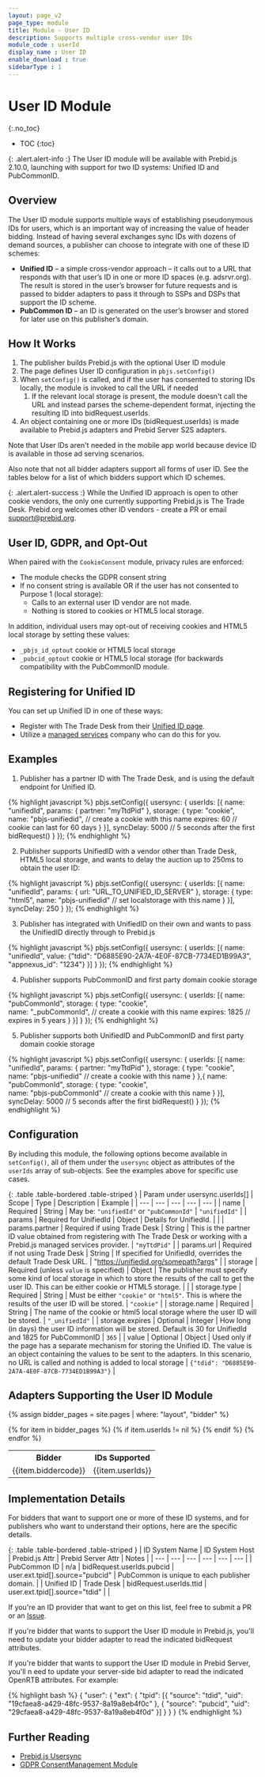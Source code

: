 ```yaml
---
layout: page_v2
page_type: module
title: Module - User ID
description: Supports multiple cross-vendor user IDs
module_code : userId
display_name : User ID
enable_download : true
sidebarType : 1
---
```


# User ID Module
{:.no_toc}

* TOC
{:toc}

{: .alert.alert-info :}
The User ID module will be available with Prebid.js 2.10.0, launching with support for two ID systems: Unified ID and PubCommonID.

## Overview

The User ID module supports multiple ways of establishing pseudonymous IDs for users, which is an important way of increasing the value of header bidding. Instead of having several exchanges sync IDs with dozens of demand sources, a publisher can choose to integrate with one of these ID schemes:

* **Unified ID** – a simple cross-vendor approach – it calls out to a URL that responds with that user’s ID in one or more ID spaces (e.g. adsrvr.org). The result is stored in the user’s browser for future requests and is passed to bidder adapters to pass it through to SSPs and DSPs that support the ID scheme.
* **PubCommon ID** – an ID is generated on the user’s browser and stored for later use on this publisher’s domain.

## How It Works

1. The publisher builds Prebid.js with the optional User ID module
1. The page defines User ID configuration in `pbjs.setConfig()`
1. When `setConfig()` is called, and if the user has consented to storing IDs locally, the module is invoked to call the URL if needed
   1. If the relevant local storage is present, the module doesn't call the URL and instead parses the scheme-dependent format, injecting the resulting ID into bidRequest.userIds.
1. An object containing one or more IDs (bidRequest.userIds) is made available to Prebid.js adapters and Prebid Server S2S adapters.

Note that User IDs aren't needed in the mobile app world because device ID is available in those ad serving scenarios.

Also note that not all bidder adapters support all forms of user ID. See the tables below for a list of which bidders support which ID schemes.

{: .alert.alert-success :}
While the Unified ID approach is open to other cookie vendors, the
only one currently supporting Prebid.js is The Trade Desk. Prebid.org
welcomes other ID vendors - create a PR or email support@prebid.org.

## User ID, GDPR, and Opt-Out

When paired with the `CookieConsent` module, privacy rules are enforced:

* The module checks the GDPR consent string
* If no consent string is available OR if the user has not consented to Purpose 1 (local storage):
  * Calls to an external user ID vendor are not made.
  * Nothing is stored to cookies or HTML5 local storage.

In addition, individual users may opt-out of receiving cookies and HTML5 local storage by setting these values:

* `_pbjs_id_optout` cookie or HTML5 local storage
* `_pubcid_optout` cookie or HTML5 local storage (for backwards compatibility with the PubCommonID module.

## Registering for Unified ID

You can set up Unified ID in one of these ways:

- Register with The Trade Desk from their [Unified ID page](https://www.thetradedesk.com/industry-initiatives/unified-id-solution).
- Utilize a [managed services](/prebid/managed.html) company who can do this for you.

## Examples

1) Publisher has a partner ID with The Trade Desk, and is using the default endpoint for Unified ID.

{% highlight javascript %}
pbjs.setConfig({
    usersync: {
        userIds: [{
            name: "unifiedId",
            params: {
                partner: "myTtdPid"
            },
            storage: {
                type: "cookie",  
                name: "pbjs-unifiedid",       // create a cookie with this name
                expires: 60                   // cookie can last for 60 days
            }
        }],
        syncDelay: 5000              // 5 seconds after the first bidRequest()
    }
});
{% endhighlight %}

2) Publisher supports UnifiedID with a vendor other than Trade Desk, HTML5 local storage, and wants to delay the auction up to 250ms to obtain the user ID:

{% highlight javascript %}
pbjs.setConfig({
    usersync: {
        userIds: [{
            name: "unifiedId",
            params: {
                url: "URL_TO_UNIFIED_ID_SERVER"
            },
            storage: {
                type: "html5",
                name: "pbjs-unifiedid"    // set localstorage with this name
            }
        }],
        syncDelay: 250
    }
});
{% endhighlight %}

3) Publisher has integrated with UnifiedID on their own and wants to pass the UnifiedID directly through to Prebid.js

{% highlight javascript %}
pbjs.setConfig({
    usersync: {
        userIds: [{
            name: "unifiedId",
            value: {"tdid": "D6885E90-2A7A-4E0F-87CB-7734ED1B99A3", 
                     "appnexus_id": "1234"}
        }]
    }
});
{% endhighlight %}

4) Publisher supports PubCommonID and first party domain cookie storage

{% highlight javascript %}
pbjs.setConfig({
    usersync: {
        userIds: [{
            name: "pubCommonId",
            storage: {
                type: "cookie",  
                name: "_pubCommonId",       // create a cookie with this name
                expires: 1825               // expires in 5 years
            }
        }]
    }
});
{% endhighlight %}

5) Publisher supports both UnifiedID and PubCommonID and first party domain cookie storage

{% highlight javascript %}
pbjs.setConfig({
    usersync: {
        userIds: [{
            name: "unifiedId",
            params: {
                partner: "myTtdPid"
            },
            storage: {
                type: "cookie",  
                name: "pbjs-unifiedid"       // create a cookie with this name
            }
        },{
            name: "pubCommonId",
            storage: {
                type: "cookie",  
                name: "pbjs-pubCommonId"     // create a cookie with this name
            }
        }],
        syncDelay: 5000       // 5 seconds after the first bidRequest()
    }
});
{% endhighlight %}

## Configuration

By including this module, the following options become available in `setConfig()`,
all of them under the `usersync` object as attributes of the `userIds` array
of sub-objects. See the examples above for specific use cases.

{: .table .table-bordered .table-striped }
| Param under usersync.userIds[] | Scope | Type | Description | Example |
| --- | --- | --- | --- | --- |
| name | Required | String | May be: `"unifiedId"` or `"pubCommonId"` | `"unifiedId"` |
| params | Required for UnifiedId | Object | Details for UnifiedId. | |
| params.partner | Required if using Trade Desk | String | This is the partner ID value obtained from registering with The Trade Desk or working with a Prebid.js managed services provider. | `"myTtdPid"` |
| params.url | Required if not using Trade Desk | String | If specified for UnifiedId, overrides the default Trade Desk URL. | "https://unifiedid.org/somepath?args" |
| storage | Required (unless `value` is specified) | Object | The publisher must specify some kind of local storage in which to store the results of the call to get the user ID. This can be either cookie or HTML5 storage. | |
| storage.type | Required | String | Must be either `"cookie"` or `"html5"`. This is where the results of the user ID will be stored. | `"cookie"` |
| storage.name | Required | String | The name of the cookie or html5 local storage where the user ID will be stored. | `"_unifiedId"` |
| storage.expires | Optional | Integer | How long (in days) the user ID information will be stored. Default is 30 for UnifiedId and 1825 for PubCommonID | `365` |
| value | Optional | Object | Used only if the page has a separate mechanism for storing the Unified ID. The value is an object containing the values to be sent to the adapters. In this scenario, no URL is called and nothing is added to local storage | `{"tdid": "D6885E90-2A7A-4E0F-87CB-7734ED1B99A3"}` |

## Adapters Supporting the User ID Module

{% assign bidder_pages = site.pages | where: "layout", "bidder" %}

<table class="pbTable">
<tr class="pbTr"><th class="pbTh">Bidder</th><th class="pbTh">IDs Supported</th></tr>
{% for item in bidder_pages %}
{% if item.userIds != nil %}
<tr class="pbTr"><td class="pbTd">{{item.biddercode}}</td><td class="pbTd">{{item.userIds}}</td></tr>
{% endif %}
{% endfor %}
</table>

## Implementation Details

For bidders that want to support one or more of these ID systems, and for publishers who want to understand their options, here are the specific details.

{: .table .table-bordered .table-striped }
| ID System Name | ID System Host | Prebid.js Attr | Prebid Server Attr | Notes |
| --- | --- | --- | --- | --- | --- |
| PubCommon ID | n/a | bidRequest.userIds.pubcid | user.ext.tpid[].source="pubcid" | PubCommon is unique to each publisher domain. |
| Unified ID | Trade Desk | bidRequest.userIds.ttid | user.ext.tpid[].source="tdid" | |

If you're an ID provider that want to get on this list, feel free to submit a PR or an [Issue](https://github.com/prebid/Prebid.js/issues).

If you're bidder that wants to support the User ID module in Prebid.js, you'll need to update your bidder adapter to read the indicated bidRequest attributes.

If you're bidder that wants to support the User ID module in Prebid Server, you'll n
eed to update your server-side bid adapter to read the indicated OpenRTB attributes. For example:

{% highlight bash %}
{
  "user": {
    "ext": {
      "tpid": [{
        "source": "tdid",
        "uid": "19cfaea8-a429-48fc-9537-8a19a8eb4f0c"
      },
      {
        "source": "pubcid",
        "uid": "29cfaea8-a429-48fc-9537-8a19a8eb4f0d"
      }]
    }
  }
}
{% endhighlight %}

## Further Reading

* [Prebid.js Usersync](/dev-docs/publisher-api-reference.html#setConfig-Configure-User-Syncing)
* [GDPR ConsentManagement Module](/dev-docs/modules/consentManagement.html)
